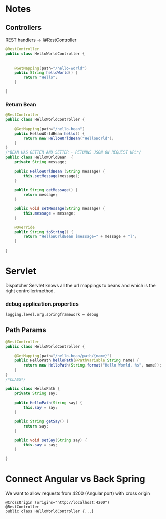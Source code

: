 # Notes
## Controllers
REST handlers -> @RestController

```java
@RestController
public class HelloWorldController {
	
	
	@GetMapping(path="/hello-world")
	public String helloWorld() {
		return "Hello";
	}

}
```

### Return Bean

```java
@RestController
public class HelloWorldController {

	@GetMapping(path="/hello-bean")
	public HelloWOrldBean hello() {
		return new HelloWOrldBean("HelloWorld");
	}
}
/*BEAN HAS GETTER AND SETTER - RETURNS JSON ON REQUEST URL*/
public class HelloWOrldBean  {
	private String message;
	
	public HelloWOrldBean (String message) {
		this.setMessage(message);
	}

	public String getMessage() {
		return message;
	}

	public void setMessage(String message) {
		this.message = message;
	}

	@Override
	public String toString() {
		return "HelloWOrldBean [message=" + message + "]";
	}
	
}

```

# Servlet
Dispatcher Servlet knows all the url mappings to beans and which is the right controller/method. 

### debug application.properties
` logging.level.org.springframework = debug `

## Path Params
```java
@RestController
public class HelloWorldController {
	
	@GetMapping(path="/hello-bean/path/{name}")
	public HelloPath helloPath(@PathVariable String name) {
		return new HelloPath(String.format("Hello World, %s", name));
	}
}
/*CLASS*/

public class HelloPath {
	private String say;
	
	public HelloPath(String say) {
		this.say = say;
	}

	public String getSay() {
		return say;
	}

	public void setSay(String say) {
		this.say = say;
	}

}

```
# Connect Angular vs Back Spring
We want to allow requests from 4200 (Angular port) with cross origin
```
@CrossOrigin (origins="http://localhost:4200")
@RestController
public class HelloWorldController {...}
```

